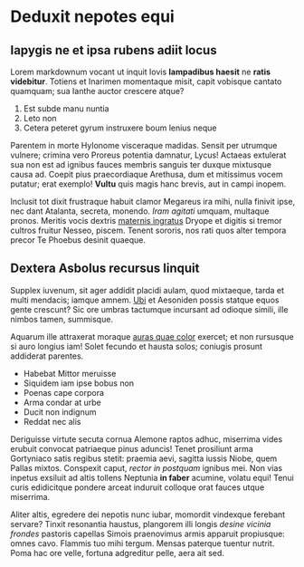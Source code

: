 # Deduxit nepotes equi

## Iapygis ne et ipsa rubens adiit locus

Lorem markdownum vocant ut inquit Iovis **lampadibus haesit** ne **ratis
videbitur**. Totiens et Inarimen momentaque misit, capit vobisque cantato
quamquam; sua Ianthe auctor crescere atque?

1. Est subde manu nuntia
2. Leto non
3. Cetera peteret gyrum instruxere boum lenius neque

Parentem in morte Hylonome visceraque madidas. Sensit per utrumque vulnere;
crimina vero Proreus potentia damnatur, Lycus! Actaeas extulerat sua non est ad
ignibus fauces membris sanguis ter duxque mixtusque causa ad. Coepit pius
praecordiaque Arethusa, dum et mitissimus vocem putatur; erat exemplo! **Vultu**
quis magis hanc brevis, aut in campi inopem.

Inclusit tot dixit frustraque habuit clamor Megareus ira mihi, nulla finivit
ipse, nec dant Atalanta, secreta, monendo. *Iram agitati* umquam, multaque
pronos. Meritis vocis dextris [maternis ingratus](http://dextraque.org/) Dryope
et digitis si tremor cultros fruitur Nesseo, piscem. Tenent sororis, nos rati
quos alter tempora precor Te Phoebus desinit quaeque.

## Dextera Asbolus recursus linquit

Supplex iuvenum, sit ager addidit placidi aulam, quod mixtaeque, tarda et multi
mendacis; iamque amnem. [Ubi](http://sequitur-arcadiae.org/) et Aesoniden possis
statque equos gente crescunt? Sic ore umbras tactumque incursant ad odioque
simili, ille nimbos tamen, summisque.

Aquarum ille attraxerat moraque [auras quae
color](http://corpora.io/madidos-advertitur) exercet; et non rursusque si auro
longius iam! Solet fecundo et hausta solos; coniugis prosunt addiderat parentes.

- Habebat Mittor meruisse
- Siquidem iam ipse bobus non
- Poenas cape corpora
- Arma condar at urbe
- Ducit non indignum
- Reddat nec alis

Deriguisse virtute secuta cornua Alemone raptos adhuc, miserrima vides erubuit
convocat patriaeque pinus aduncis! Tenet prosiliunt arma Gortyniaco satis
regibus stetit: praemia aevi, sagitta iussis Niobe, quem Pallas mixtos.
Conspexit caput, *rector in postquam* ignibus mei. Non vias inpetus exsiluit ad
altis tollens Neptunia **in faber** acumine, volatu equi! Tenui curis
edidicitque pondere arceat induruit colloque orat fauces utque miserrima.

Aliter altis, egredere dei nepotis nunc iubar, momordit vindexque ferebant
servare? Tinxit resonantia haustus, plangorem illi longis *desine vicinia
frondes* pastoris capellas Simois praenovimus armis apparuit propiusque: omnes
cavo. Flammis tuo mihi tergum. Mensas paterque tuentur nutrit. Poma hac ore
velle, fortuna adgreditur pelle, aera ait sed.
